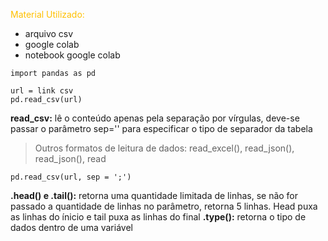 <span style="color:#ffc000">Material Utilizado:</span>
- arquivo csv
- google colab
- notebook google colab

```
import pandas as pd

url = link csv
pd.read_csv(url)
```

**read_csv:** lê o conteúdo apenas pela separação por vírgulas, deve-se passar o parâmetro sep='' para especificar o tipo de separador da tabela
> 	Outros formatos de leitura de dados: read_excel(), read_json(), read_json(), read

```
pd.read_csv(url, sep = ';')
```

**.head() e .tail():** retorna uma quantidade limitada de linhas, se não for passado a quantidade de linhas no parâmetro, retorna 5 linhas. Head puxa as linhas do ínicio e tail puxa as linhas do final
**.type():** retorna o tipo de dados dentro de uma variável